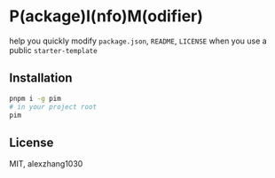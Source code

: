 # P(ackage)I(nfo)M(odifier) 

help you quickly modify `package.json`, `README`, `LICENSE` when you use a public `starter-template`

## Installation

```bash
pnpm i -g pim
# in your project root
pim
```

## License 

MIT, alexzhang1030